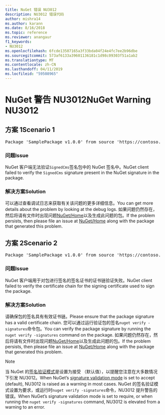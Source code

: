 ```yaml
---
title: NuGet 错误 NU3012
description: NU3012 错误代码
author: mishra14
ms.author: karann
ms.date: 8/16/2018
ms.topic: reference
ms.reviewer: anangaur
f1_keywords:
- NU3012
ms.openlocfilehash: 6fcde13507165a3f33bda04f24e4fc7ee2b96dbe
ms.sourcegitcommit: 573af6133a39601136181c1d98c09303f51a1ab2
ms.translationtype: MT
ms.contentlocale: zh-CN
ms.lasthandoff: 04/11/2019
ms.locfileid: "59508965"
---
```

# <a name="nuget-warning-nu3012"></a><span data-ttu-id="16bc6-103">NuGet 警告 NU3012</span><span class="sxs-lookup"><span data-stu-id="16bc6-103">NuGet Warning NU3012</span></span>

## <a name="scenario-1"></a><span data-ttu-id="16bc6-104">方案 1</span><span class="sxs-lookup"><span data-stu-id="16bc6-104">Scenario 1</span></span>

<pre>Package 'SamplePackage v1.0.0' from source 'https://contoso.com/index.json': The primary signature validation failed.</pre>

### <a name="issue"></a><span data-ttu-id="16bc6-105">问题</span><span class="sxs-lookup"><span data-stu-id="16bc6-105">Issue</span></span>

<span data-ttu-id="16bc6-106">NuGet 客户端无法验证`SignedCms`签名包中的 NuGet 签名中。</span><span class="sxs-lookup"><span data-stu-id="16bc6-106">NuGet client failed to verify the `SignedCms` signature present in the NuGet signature in the package.</span></span>


### <a name="solution"></a><span data-ttu-id="16bc6-107">解决方案</span><span class="sxs-lookup"><span data-stu-id="16bc6-107">Solution</span></span>

<span data-ttu-id="16bc6-108">可以通过查看调试日志来获取有关该问题的更多详细信息。</span><span class="sxs-lookup"><span data-stu-id="16bc6-108">You can get more details about the problem by looking at the debug logs.</span></span> <span data-ttu-id="16bc6-109">如果问题仍然存在，然后将请有文件时出现问题[NuGet/Home](https://github.com/NuGet/Home/issues)以及生成此问题的包。</span><span class="sxs-lookup"><span data-stu-id="16bc6-109">If the problem persists, then please file an issue at [NuGet/Home](https://github.com/NuGet/Home/issues) along with the package that generated this problem.</span></span>



## <a name="scenario-2"></a><span data-ttu-id="16bc6-110">方案 2</span><span class="sxs-lookup"><span data-stu-id="16bc6-110">Scenario 2</span></span>

<pre>Package 'SamplePackage v1.0.0' from source 'https://contoso.com/index.json': The primary signature found a chain building issue:  A certificate chain processed, but terminated in a root certificate which is not trusted by the trust provider.</pre>

### <a name="issue"></a><span data-ttu-id="16bc6-111">问题</span><span class="sxs-lookup"><span data-stu-id="16bc6-111">Issue</span></span>

<span data-ttu-id="16bc6-112">NuGet 客户端用于对包进行签名的签名证书的证书链验证失败。</span><span class="sxs-lookup"><span data-stu-id="16bc6-112">NuGet client failed to verify the certificate chain for the signing certificate used to sign the package.</span></span>


### <a name="solution"></a><span data-ttu-id="16bc6-113">解决方案</span><span class="sxs-lookup"><span data-stu-id="16bc6-113">Solution</span></span>

<span data-ttu-id="16bc6-114">请确保包的签名具有有效证书链。</span><span class="sxs-lookup"><span data-stu-id="16bc6-114">Please ensure that the package signature has a valid certificate chain.</span></span> <span data-ttu-id="16bc6-115">您可以通过运行验证包的签名`nuget verify -signatures`命令包。</span><span class="sxs-lookup"><span data-stu-id="16bc6-115">You can verify the package signature by running the `nuget verify -signatures` command on the package.</span></span> <span data-ttu-id="16bc6-116">如果问题仍然存在，然后将请有文件时出现问题[NuGet/Home](https://github.com/NuGet/Home/issues)以及生成此问题的包。</span><span class="sxs-lookup"><span data-stu-id="16bc6-116">If the problem persists, then please file an issue at [NuGet/Home](https://github.com/NuGet/Home/issues) along with the package that generated this problem.</span></span>


> [!Note]
> <span data-ttu-id="16bc6-117">当 NuGet 的[签名验证模式](https://docs.microsoft.com/en-us/nuget/consume-packages/installing-signed-packages#configure-package-signature-requirements)是设置为接受 （默认值），以提醒您注意在大多数情况下引发 NU3012。</span><span class="sxs-lookup"><span data-stu-id="16bc6-117">When NuGet’s [signature validation mode](https://docs.microsoft.com/en-us/nuget/consume-packages/installing-signed-packages#configure-package-signature-requirements) is set to accept (default), NU3012 is raised as a warning in most cases.</span></span> <span data-ttu-id="16bc6-118">NuGet 的签名验证模式设置为要求，或运行时`nuget verify -signatures`命令，NU3012 提升警告的错误。</span><span class="sxs-lookup"><span data-stu-id="16bc6-118">When NuGet’s signature validation mode is set to require, or when running the `nuget verify -signatures` command, NU3012 is elevated from a warning to an error.</span></span> 

